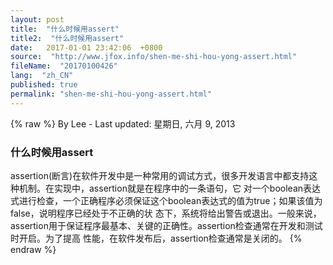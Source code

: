 ```yaml
---
layout: post
title:  "什么时候用assert"
title2:  "什么时候用assert"
date:   2017-01-01 23:42:06  +0800
source:  "http://www.jfox.info/shen-me-shi-hou-yong-assert.html"
fileName:  "20170100426"
lang:  "zh_CN"
published: true
permalink: "shen-me-shi-hou-yong-assert.html"
---
```

{% raw %}
By Lee - Last updated: 星期日, 六月 9, 2013

### 什么时候用assert

assertion(断言)在软件开发中是一种常用的调试方式，很多开发语言中都支持这种机制。在实现中，assertion就是在程序中的一条语句，它 对一个boolean表达式进行检查，一个正确程序必须保证这个boolean表达式的值为true；如果该值为false，说明程序已经处于不正确的状 态下，系统将给出警告或退出。一般来说，assertion用于保证程序最基本、关键的正确性。assertion检查通常在开发和测试时开启。为了提高 性能，在软件发布后，assertion检查通常是关闭的。
{% endraw %}